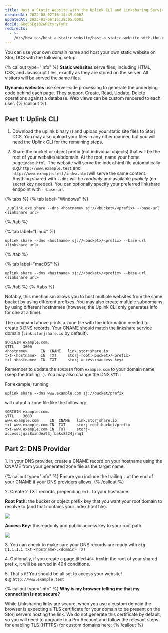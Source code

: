 ```yaml
---
title: Host a Static Website with the Uplink CLI and Linksharing Service
createdAt: 2022-08-02T16:14:49.000Z
updatedAt: 2023-03-06T16:38:05.000Z
docId: GkgE6Egi02wRZtyryFyPz
redirects:
  - >-
    /dcs/how-tos/host-a-static-website/host-a-static-website-with-the-cli-and-linksharing-service
---
```


You can use your own domain name and host your own static website on Storj DCS with the following setup.

{% callout type="info"  %} 
**Static websites** serve files, including HTML, CSS, and Javascript files, exactly as they are stored on the server. All visitors will be served the same files.

**Dynamic websites** use server-side processing to generate the underlying code behind each page. They support Create, Read, Update, Delete operations against a database. Web views can be custom rendered to each user.
{% /callout %}

## Part 1: Uplink CLI

1.  Download the uplink binary ([](docId\:h3RyJymEIi4gf2S9wVJg8)) and upload your static site files to Storj DCS. You may also upload your files in any other manner, but you will need the Uplink CLI for the remaining steps.

2.  Share the bucket or object prefix (not individual objects) that will be the root of your website/subdomain. At the root, name your home page`index.html`. The website will serve the index.html file automatically  e.g.`http://www.example.test` and `http://www.example.test/index.html`will serve the same content. Anything shared with `--dns` will be *readonly* and available *publicly* (no secret key needed). You can optionally specify your preferred linkshare endpoint with `--base-url`

{% tabs %}
{% tab label="Windows" %}
```Text
./uplink.exe share --dns <hostname> sj://<bucket>/<prefix> --base-url <linkshare url>
```
{% /tab %}

{% tab label="Linux" %}
```Text
uplink share --dns <hostname> sj://<bucket>/<prefix> --base-url <linkshare url>
```
{% /tab %}

{% tab label="macOS" %}
```Text
uplink share --dns <hostname> sj://<bucket>/<prefix> --base-url <linkshare url>
```
{% /tab %}
{% /tabs %}

Notably, this mechanism allows you to host multiple websites from the same bucket by using different prefixes. You may also create multiple subdomains by using different hostnames (however, the Uplink CLI only generates info for one at a time).

The command above prints a zone file with the information needed to create 3 DNS records. Your CNAME should match the linkshare service domain (`link.storjshare.io` by default).

```Text
$ORIGIN example.com.
$TTL    3600
<hostname>    	IN	CNAME	link.storjshare.io.
txt-<hostname> 	IN	TXT  	storj-root:<bucket>/<prefix>
txt-<hostname> 	IN	TXT  	storj-access:<access key>
```

Remember to update the `$ORIGIN` from `example.com` to your domain name (keep the trailing `.`). You may also change the DNS `$TTL`.

For example, running

```Text
uplink share --dns www.example.com sj://bucket/prefix
```

&#x20; will output a zone file like the following:

```Text
$ORIGIN example.com.
$TTL    3600
www.example.com    	IN	CNAME	link.storjshare.io.
txt-www.example.com	IN	TXT  	storj-root:bucket/prefix
txt-www.example.com	IN	TXT  	storj-access:jqaz8xihdea93jfbaks8324jrhq1
```

## Part 2: DNS Provider

1\. In your DNS provider, create a CNAME record on your hostname using the CNAME from your generated zone file as the target name.

{% callout type="info"  %} 
Ensure you include the trailing `.` at the end of your CNAME if your DNS providers allows.
{% /callout %}

2\. Create 2 TXT records, prepending `txt-` to your hostname.

**Root Path:** the bucket or object prefix key that you want your root domain to resolve to (and that contains your index.html file).

![](https://archbee-image-uploads.s3.amazonaws.com/kv3plx2xmXcUGcVl4Lttj/6lBTvetkB98edSAjvyB_q_root.png)

&#x20;**Access Key:** the readonly and public access key to your root path.

![](https://archbee-image-uploads.s3.amazonaws.com/kv3plx2xmXcUGcVl4Lttj/jYrqviRrJEWf_dUioa0TE_access.png)

3\. You can check to make sure your DNS records are ready with `dig @1.1.1.1 txt-<hostname>.<domain> TXT`

4\. Optionally, if you create a page titled `404.html`in the root of your shared prefix, it will be served in 404 conditions.

5\. That's it! You should be all set to access your website! e.g.`http://www.example.test`

{% callout type="info"  %} 
**Why is my browser telling me that my connection is not secure?**

While Linksharing links are secure, when you use a custom domain the browser is expecting a TLS certificate for your domain to be present on the Storj servers hosting the link. We do not generate this certificate by default, so you will need to upgrade to a Pro Account and follow the relevant steps for enabling TLS (HTTPS) for custom domains here: [](docId\:RI4zz1sLvVEZ4ZcZbuT7l)&#x20;
{% /callout %}



